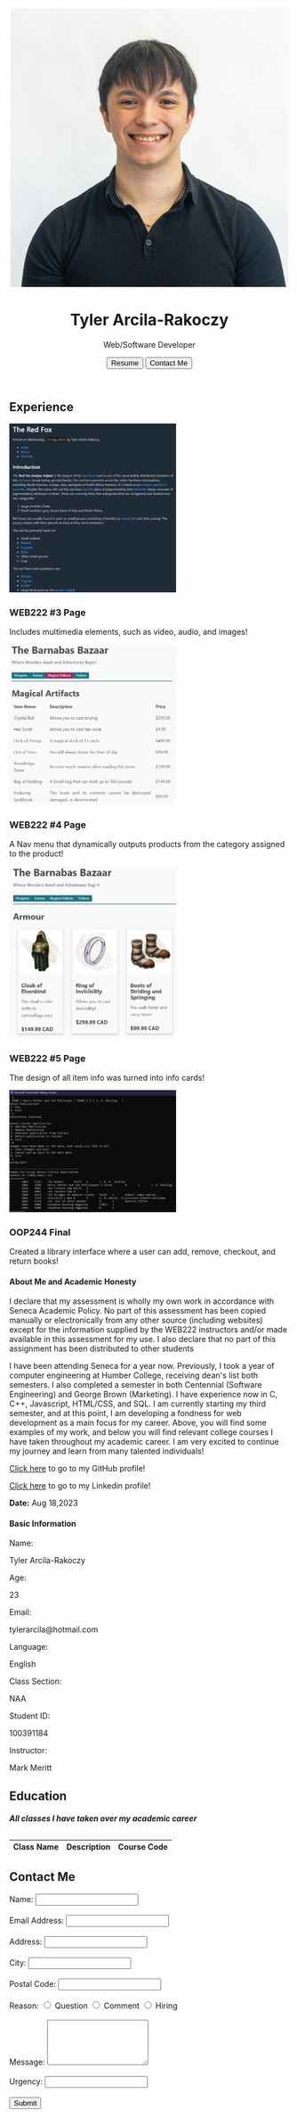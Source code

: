 <html lang="en">
    <head>
        <meta charset="utf-8">
        <meta name="Tyler Arcila-Rakoczy" content="Tyler Arcila-Rakoczy">
        <meta name="viewport" content="width=device-width, initial-scale=1">
        <title>Personal Website</title>
        <link rel="stylesheet" href="./css/style.css" type="text/css">
        <link rel="preconnect" href="https://fonts.googleapis.com">
        <link rel="preconnect" href="https://fonts.gstatic.com" crossorigin>
        <link href="https://fonts.googleapis.com/css2?family=Archivo+Black&display=swap" rel="stylesheet">
        <link href="https://fonts.googleapis.com/css2?family=Montserrat:wght@600&family=Russo+One&display=swap" rel="stylesheet">
        <link href="https://fonts.googleapis.com/css2?family=Montserrat&display=swap" rel="stylesheet">
    </head>
    <body>
        <div class="intro">
            <header>
                <img class="Profile-Picture" src="./img/Tyler-a.jpg" alt="Profile picture">
                <h1 class="name">Tyler Arcila-Rakoczy</h1>
                <p class="job">Web/Software Developer</p>
                <div class="button">
                    <a href="./pdf/resume.pdf" download="Tyler_Arcila_Resume"><button class="resume">Resume</button></a>
                    <button class="contact">Contact Me</button>
                </div>
            </header>
        </div>
        <h2 class="experience-title">Experience</h2>
        <div class="experience">
            <div class="card">
                <img class="card-img" src="./img/image (2).png" alt="Assigment 3" width="300">
                <h3 class="title">WEB222 #3 Page</h3>
                <p class="description">Includes multimedia elements, such as video, audio, and images!
                </p>
            </div>
            <div class="card">
                <img class="card-img" src="./img/image (3).png" alt="Assigment 4" width="300">
                <h3 class="title">WEB222 #4 Page</h3>
                <p class="description">A Nav menu that dynamically outputs products from the category assigned to the product!
                </p>
            </div>
            <div class="card">
                <img class="card-img" src="./img/image (1).png" alt="Assigment 5" width="300">
                <h3 class="title">WEB222 #5 Page</h3>
                <p class="description"> The design of all item info was turned into info cards!
                </p>
            </div>
            <div class="card">
                <img class="card-img" src="./img/image.png" alt="OOP Final" width="300">
                <h3 class="title">OOP244 Final</h3>
                <p class="description">Created a library interface where a user can add, remove, checkout, and return books!
                </p>
            </div>
        </div>
        <div class="infographic">
            <div class="about-div">
                <h4>About Me and Academic Honesty</h4>
                <p class="about">I declare that my assessment is wholly my own work in accordance with Seneca Academic Policy. 
                    No part of this assessment has been copied manually or electronically from any other source 
                    (including websites) except for the information supplied by the WEB222 instructors and/or 
                    made available in this assessment for my use. I also declare that no part of this assignment has 
                    been distributed to other students
                </p>
                <p class="about">I have been attending Seneca for a year now. Previously, I took a year of computer engineering 
                    at Humber College, receiving dean's list both semesters. I also completed a semester in both Centennial (Software 
                    Engineering) and George Brown (Marketing). I have experience now in C, C++, Javascript, HTML/CSS, 
                    and SQL. I am currently starting my third semester, and at this point, I am developing a fondness for web 
                    development as a main focus for my career. Above, you will find some examples of my work, and below you will find
                    relevant college courses I have taken throughout my academic career. I am very excited 
                    to continue my journey and learn from many talented individuals!
                </p>
                <p class="about"><a href="https://github.com/TylerArcila">Click here</a> to go to my GitHub profile!</p>
                <p class="about"><a href="https://www.linkedin.com/in/tylerarcila/">Click here</a> to go to my Linkedin profile!</p>
                <p class="about"><b>Date:</b> Aug 18,2023</p>
            </div>
            <div class="basic-div">
                    <h4>Basic Information</h4>
                    <div class="info-div">
                        <p class="catagory">Name:</p>
                        <p>Tyler Arcila-Rakoczy</p>
                    </div>
                    <div class="info-div">
                        <p class="catagory">Age:</p>
                        <p>23</p>
                    </div>
                    <div class="info-div">
                        <p class="catagory">Email:</p>
                        <p>tylerarcila@hotmail.com</p>
                    </div>
                    <div class="info-div">
                        <p class="catagory">Language:</p>
                        <p>English</p>
                    </div>
                    <div class="info-div">
                        <p class="catagory">Class Section:</p>
                        <p>NAA</p>
                    </div>
                    <div class="info-div">
                        <p class="catagory">Student ID:</p>
                        <p>100391184</p>
                    </div>
                    <div class="info-div">
                        <p class="catagory">Instructor:</p>
                        <p>Mark Meritt</p>
                    </div>
            </div>
        </div>
        <div class="education">
            <h2 class="education-title">Education</h2>
            <nav id="menu">
                <!-- Dynamically create your menu category buttons here -->
            </nav>
            <h5>All classes I have taken over my academic career</h5>
            <h2 id="selected-category">
            <!-- Dynamically update the selected category title -->
            </h2>
            <table class="class-info">
            <thead>
                <!-- Statically create the headings for your table here -->
                <tr>
                <th>Class Name</th>
                <th>Description</th>
                <th>Course Code</th>
                </tr>
            </thead>
            <tbody id="category-products">
                <!-- Dynamically create your product rows here -->
            </tbody>
            </table>
        </div>
        <div class="contact-div">
            <h2>Contact Me</h2>
            <form class="contact-form" action="https://httpbin.org/post" method="post">
                <label class="contact-name" for="name">Name:</label>
                <input type="text" id="name" name="name" required><br><br>
                <label class="contact-email" for="email">Email Address:</label>
                <input type="email" id="email" name="email" required><br><br>
                <label class="contact-address" for="address">Address:</label>
                <input type="text" id="address" name="address" required><br><br>
                <label class="contact-city" for="city">City:</label>
                <input type="text" id="city" name="city" list="city-List" required>
                <datalist id="city-List">
                    <option value="Toronto"></option>
                    <option value="Vancouver"></option>
                    <option value="Montreal"></option>
                    <option value="Winnipeg"></option>
                    <option value="Calgary"></option>
                    <option value="Halifax"></option>
                    <option value="Edmonton"></option>
                </datalist><br><br>
                <label class="contact-code" for="postalCode">Postal Code:</label>
                <input type="text" id="postalCode" name="postalCode" pattern="[A-Za-z]\d[A-Za-z] ?\d[A-Za-z]\d" required><br><br>
                <label>Reason:</label>
                <input type="radio" id="questionRadio" name="reason" value="Question" required onclick="toggleHourlyRateInput()">
                <label for="questionRadio">Question</label>
                <input type="radio" id="commentRadio" name="reason" value="Comment" required onclick="toggleHourlyRateInput()">
                <label for="commentRadio">Comment</label>
                <input type="radio" id="hiringRadio" name="reason" value="Hiring" required onclick="toggleHourlyRateInput()">
                <label for="hiringRadio">Hiring</label>
                <div class="hourlyRateInput" style="display: none;">
                    <label class="contact-rate" for="hourlyRate">Hourly Rate:</label>
                    <input type="number" id="hourlyRate" name="hourlyRate" min="0" required>
                </div><br><br>
                <label class="contact-message" for="message">Message:</label>
                <textarea id="message" name="message" rows="5" required></textarea><br><br>
                <label class="contact-urgency" for="urgency">Urgency:</label>
                <input type="text" id="urgency" name="urgency" list="urgency-List" required>
                <datalist id="urgency-List">
                    <option value="Not"></option>
                    <option value="Low"></option>
                    <option value="Medium"></option>
                    <option value="High"></option>
                    <option value="Extreme"></option>
                </datalist><br><br>
                <input type="submit" value="Submit">
            </form>
        </div>
            <!-- JavaScript Data Files -->
            <script src="./js/classes.js"></script>
            <script src="./js/schools.js"></script>
            <!-- Main App JavaScript File -->
            <script src="./js/app.js"></script>
    </body>
</html>
